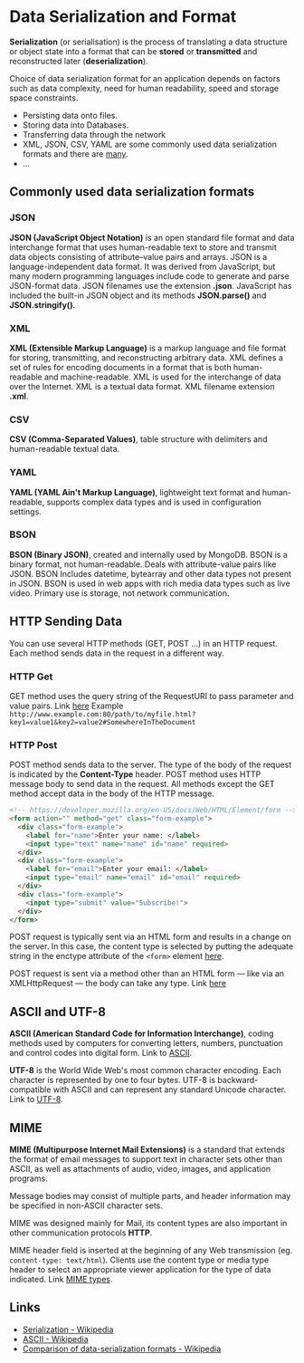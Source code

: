 # Data Serialization and Format

**Serialization** (or serialisation) is the process of translating a data structure or object state into a format that can be **stored** or **transmitted** and reconstructed later (**deserialization**).

Choice of data serialization format for an application depends on factors such as data complexity, need for human readability, speed and storage space constraints.

- Persisting data onto files.
- Storing data into Databases.
- Transferring data through the network
- XML, JSON, CSV, YAML are some commonly used data serialization formats and there are [many](https://en.wikipedia.org/wiki/Comparison_of_data-serialization_formats).
- ...

## Commonly used data serialization formats

### JSON

**JSON (JavaScript Object Notation)** is an open standard file format and data interchange format that uses human-readable text to store and transmit data objects consisting of attribute–value pairs and arrays.
JSON is a language-independent data format. It was derived from JavaScript, but many modern programming languages include code to generate and parse JSON-format data. JSON filenames use the extension **.json**.
JavaScript has included the built-in JSON object and its methods **JSON.parse()** and **JSON.stringify()**.

### XML

**XML (Extensible Markup Language)** is a markup language and file format for storing, transmitting, and reconstructing arbitrary data.
XML defines a set of rules for encoding documents in a format that is both human-readable and machine-readable.
XML is used for the interchange of data over the Internet.
XML is a textual data format. XML filename extension **.xml**.

### CSV

**CSV (Comma-Separated Values)**, table structure with delimiters and human-readable textual data.

### YAML

**YAML (YAML Ain't Markup Language)**, lightweight text format and human-readable, supports complex data types and is used in configuration settings.

### BSON

**BSON (Binary JSON)**, created and internally used by MongoDB.
BSON is a binary format, not human-readable. Deals with attribute-value pairs like JSON.
BSON Includes datetime, bytearray and other data types not present in JSON.
BSON is used in web apps with rich media data types such as live video. Primary use is storage, not network communication.

## HTTP Sending Data

You can use several HTTP methods (GET, POST ...) in an HTTP request. Each method sends data in the request in a different way.

### HTTP Get

GET method uses the query string of the RequestURI to pass parameter and value pairs. Link [here](https://developer.mozilla.org/en-US/docs/Web/HTTP/Basics_of_HTTP/Identifying_resources_on_the_Web)
Example  `http://www.example.com:80/path/to/myfile.html?key1=value1&key2=value2#SomewhereInTheDocument`

### HTTP Post

POST method sends data to the server. The type of the body of the request is indicated by the **Content-Type** header.
POST method uses HTTP message body to send data in the request.
All methods except the GET method accept data in the body of the HTTP message.

```html
<!-- https://developer.mozilla.org/en-US/docs/Web/HTML/Element/form -->
<form action="" method="get" class="form-example">
  <div class="form-example">
    <label for="name">Enter your name: </label>
    <input type="text" name="name" id="name" required>
  </div>
  <div class="form-example">
    <label for="email">Enter your email: </label>
    <input type="email" name="email" id="email" required>
  </div>
  <div class="form-example">
    <input type="submit" value="Subscribe!">
  </div>
</form>
```

POST request is typically sent via an HTML form and results in a change on the server. In this case, the content type is selected by putting the adequate string in the enctype attribute of the `<form>` element [here](https://developer.mozilla.org/en-US/docs/Web/HTML/Element/form#attributes_for_form_submission).

POST request is sent via a method other than an HTML form — like via an XMLHttpRequest — the body can take any type.
Link [here](https://developer.mozilla.org/en-US/docs/Web/HTTP/Methods/POST)

## ASCII and UTF-8

**ASCII (American Standard Code for Information Interchange)**, coding methods used by computers for converting letters, numbers, punctuation and control codes into digital form. Link to [ASCII](https://en.wikipedia.org/wiki/ASCII).

**UTF-8** is the World Wide Web's most common character encoding. Each character is represented by one to four bytes. UTF-8 is backward-compatible with ASCII and can represent any standard Unicode character. Link to [UTF-8](https://en.wikipedia.org/wiki/UTF-8).

## MIME

**MIME (Multipurpose Internet Mail Extensions)** is a standard that extends the format of email messages to support text in character sets other than ASCII, as well as attachments of audio, video, images, and application programs.

Message bodies may consist of multiple parts, and header information may be specified in non-ASCII character sets.

MIME was designed mainly for Mail, its content types are also important in other communication protocols **HTTP**.

MIME header field is inserted at the beginning of any Web transmission (eg. `content-type: text/html`). Clients use the content type or media type header to select an appropriate viewer application for the type of data indicated. Link [MIME types](https://developer.mozilla.org/en-US/docs/Web/HTTP/Basics_of_HTTP/MIME_types).

## Links

- [Serialization - Wikipedia](https://en.wikipedia.org/wiki/Serialization)
- [ASCII - Wikipedia](https://en.wikipedia.org/wiki/ASCII)
- [Comparison of data-serialization formats - Wikipedia](https://en.wikipedia.org/wiki/Comparison_of_data-serialization_formats)
